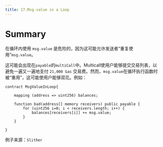 ```yaml
---
title: 17.Msg.value in a Loop
---
```


# Summary
在循环内使用 `msg.value` 是危险的，因为这可能允许发送者“重复使用”`msg.value`。

这可能会出现在`payable`的`multiCall`中。Multicall使用户能够提交交易列表，以避免一遍又一遍地支付 `21,000 Gas` 交易费。然而，`msg.value`在循环执行函数时被“重用”，这可能使用户能够双花。例如：

```solidity
contract MsgValueInLoop{

    mapping (address => uint256) balances;

    function bad(address[] memory receivers) public payable {
        for (uint256 i=0; i < receivers.length; i++) {
            balances[receivers[i]] += msg.value;
        }
    }

}
```
例子来源：`Slither`
